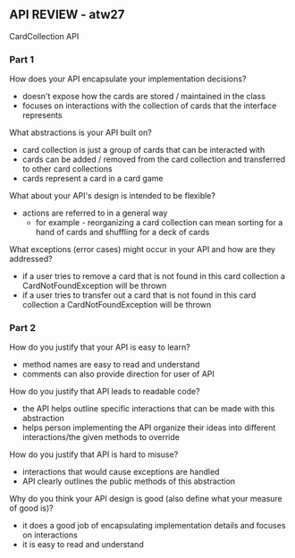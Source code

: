 ## API REVIEW - atw27

CardCollection API

### Part 1

How does your API encapsulate your implementation decisions?

* doesn't expose how the cards are stored / maintained in the class
* focuses on interactions with the collection of cards that the interface represents

What abstractions is your API built on?

* card collection is just a group of cards that can be interacted with
* cards can be added / removed from the card collection and transferred to other card collections
* cards represent a card in a card game

What about your API's design is intended to be flexible?

* actions are referred to in a general way
    * for example - reorganizing a card collection can mean sorting for a hand of cards and
      shuffling for a deck of cards

What exceptions (error cases) might occur in your API and how are they addressed?

* if a user tries to remove a card that is not found in this card collection a CardNotFoundException
  will be thrown
* if a user tries to transfer out a card that is not found in this card collection a
  CardNotFoundException will be thrown

### Part 2

How do you justify that your API is easy to learn?

* method names are easy to read and understand
* comments can also provide direction for user of API

How do you justify that API leads to readable code?

* the API helps outline specific interactions that can be made with this abstraction
* helps person implementing the API organize their ideas into different interactions/the given
  methods to override

How do you justify that API is hard to misuse?

* interactions that would cause exceptions are handled
* API clearly outlines the public methods of this abstraction

Why do you think your API design is good (also define what your measure of good is)?

* it does a good job of encapsulating implementation details and focuses on interactions
* it is easy to read and understand